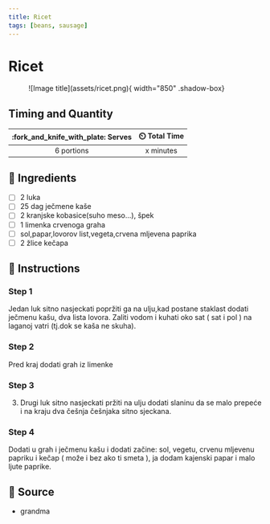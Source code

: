 ```yaml
---
title: Ricet
tags: [beans, sausage]
---
```


# Ricet
<figure markdown>
  ![Image title](assets/ricet.png){ width="850" .shadow-box}
  <figcaption></figcaption>
</figure>

## Timing and Quantity
| :fork_and_knife_with_plate: Serves | :timer_clock: Total Time |
|:----------------------------------:|:-----------------------: |
| 6 portions | x minutes |

## :salt: Ingredients
- [ ] 2 luka
- [ ] 25 dag ječmene kaše
- [ ] 2 kranjske kobasice(suho meso...), špek
- [ ] 1  limenka crvenoga graha
- [ ] sol,papar,lovorov list,vegeta,crvena mljevena paprika
- [ ] 2 žlice kečapa

## :pencil: Instructions

### Step 1
Jedan luk sitno nasjeckati  popržiti ga na ulju,kad postane staklast dodati    ječmenu kašu, dva lista lovora. Zaliti vodom i kuhati oko sat ( sat i pol ) na laganoj vatri (tj.dok se kaša ne skuha).

### Step 2
Pred kraj dodati  grah iz limenke

### Step 3
3.  Drugi luk sitno nasjeckati pržiti na ulju dodati slaninu da se malo prepeće i na kraju dva češnja češnjaka sitno sjeckana.

### Step 4
Dodati u grah i ječmenu kašu i dodati začine: sol, vegetu, crvenu mljevenu papriku i kečap ( može i bez ako ti smeta ), ja dodam kajenski papar i malo ljute paprike.

## :link: Source

* grandma
